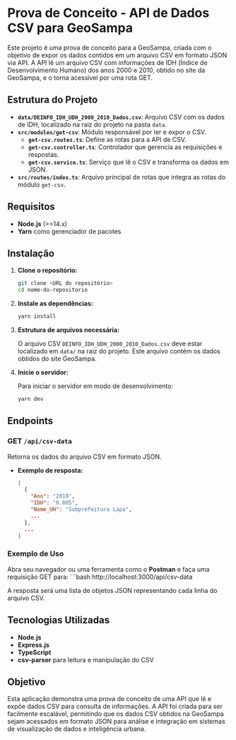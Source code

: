 # Prova de Conceito - API de Dados CSV para GeoSampa

Este projeto é uma prova de conceito para a GeoSampa, criada com o objetivo de expor os dados contidos em um arquivo CSV em formato JSON via API. A API lê um arquivo CSV com informações de IDH (Índice de Desenvolvimento Humano) dos anos 2000 e 2010, obtido no site da GeoSampa, e o torna acessível por uma rota GET.

## Estrutura do Projeto

- **`data/DEINFO_IDH_UDH_2000_2010_Dados.csv`**: Arquivo CSV com os dados de IDH, localizado na raiz do projeto na pasta `data`.
- **`src/modules/get-csv`**: Módulo responsável por ler e expor o CSV.
  - **`get-csv.routes.ts`**: Define as rotas para a API de CSV.
  - **`get-csv.controller.ts`**: Controlador que gerencia as requisições e respostas.
  - **`get-csv.service.ts`**: Serviço que lê o CSV e transforma os dados em JSON.
- **`src/routes/index.ts`**: Arquivo principal de rotas que integra as rotas do módulo `get-csv`.

## Requisitos

- **Node.js** (>=14.x)
- **Yarn** como gerenciador de pacotes

## Instalação

1. **Clone o repositório:**
   ```bash
   git clone <URL do repositório>
   cd nome-do-repositorio

2. **Instale as dependências:**
   ```bash
   yarn install

3. **Estrutura de arquivos necessária:**
   
   O arquivo CSV `DEINFO_IDH_UDH_2000_2010_Dados.csv` deve estar localizado em `data/` na raiz do projeto. Este arquivo contém os dados obtidos do site GeoSampa.

4. **Inicie o servidor:**

   Para iniciar o servidor em modo de desenvolvimento:
   ```bash
   yarn dev

## Endpoints

### GET `/api/csv-data`

Retorna os dados do arquivo CSV em formato JSON.

- **Exemplo de resposta:**
   ```json
   [
     {
       "Ano": "2010",
       "IDH": "0.805",
       "Nome_UH": "Subprefeitura Lapa",
       ...
     },
     ...
   ]

### Exemplo de Uso
Abra seu navegador ou uma ferramenta como o **Postman** e faça uma requisição GET para:
    ```bash
    http://localhost:3000/api/csv-data

A resposta será uma lista de objetos JSON representando cada linha do arquivo CSV.

## Tecnologias Utilizadas

- **Node.js**
- **Express.js**
- **TypeScript**
- **csv-parser** para leitura e manipulação do CSV

## Objetivo

Esta aplicação demonstra uma prova de conceito de uma API que lê e expõe dados CSV para consulta de informações. A API foi criada para ser facilmente escalável, permitindo que os dados CSV obtidos na GeoSampa sejam acessados em formato JSON para análise e integração em sistemas de visualização de dados e inteligência urbana.

